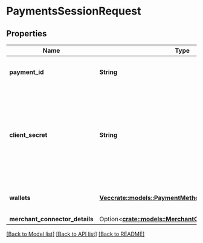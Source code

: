 # PaymentsSessionRequest

## Properties

Name | Type | Description | Notes
------------ | ------------- | ------------- | -------------
**payment_id** | **String** | The identifier for the payment | 
**client_secret** | **String** | This is a token which expires after 15 minutes, used from the client to authenticate and create sessions from the SDK | 
**wallets** | [**Vec<crate::models::PaymentMethodType>**](PaymentMethodType.md) | The list of the supported wallets | 
**merchant_connector_details** | Option<[**crate::models::MerchantConnectorDetailsWrap**](MerchantConnectorDetailsWrap.md)> |  | [optional]

[[Back to Model list]](../README.md#documentation-for-models) [[Back to API list]](../README.md#documentation-for-api-endpoints) [[Back to README]](../README.md)


